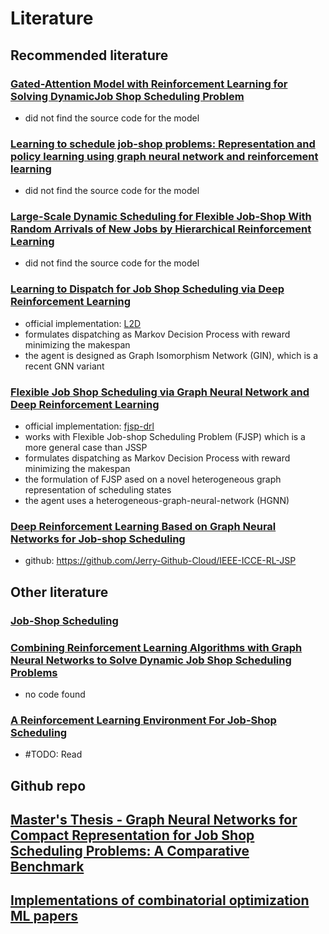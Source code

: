 # Literature

## Recommended literature

### [Gated-Attention Model with Reinforcement Learning for Solving DynamicJob Shop Scheduling Problem](https://onlinelibrary.wiley.com/doi/epdf/10.1002/tee.23788)

- did not find the source code for the model

### [Learning to schedule job-shop problems: Representation and policy learning using graph neural network and reinforcement learning](https://arxiv.org/abs/2106.01086)

- did not find the source code for the model

### [Large-Scale Dynamic Scheduling for Flexible Job-Shop With Random Arrivals of New Jobs by Hierarchical Reinforcement Learning](https://ieeexplore.ieee.org/document/10114974)

- did not find the source code for the model

### [Learning to Dispatch for Job Shop Scheduling via Deep Reinforcement Learning](https://browse.arxiv.org/pdf/2010.12367.pdf)

- official implementation: [L2D](models/L2D/)
- formulates dispatching as Markov Decision Process with reward minimizing the makespan
- the agent is designed as Graph Isomorphism Network (GIN), which is a recent GNN variant

### [Flexible Job Shop Scheduling via Graph Neural Network and Deep Reinforcement Learning](https://ieeexplore.ieee.org/document/9826438)

- official implementation: [fjsp-drl](models/fjsp-drl/)
- works with Flexible Job-shop Scheduling Problem (FJSP) which is a more general case than JSSP
- formulates dispatching as Markov Decision Process with reward minimizing the makespan
- the formulation of FJSP ased on a novel heterogeneous graph representation of scheduling states
- the agent uses a heterogeneous-graph-neural-network (HGNN)

### [Deep Reinforcement Learning Based on Graph Neural Networks for Job-shop Scheduling](https://ieeexplore.ieee.org/abstract/document/10226873)

- github: https://github.com/Jerry-Github-Cloud/IEEE-ICCE-RL-JSP

## Other literature

### [Job-Shop Scheduling](https://www.researchgate.net/publication/2244529_Job-Shop_Scheduling)

### [Combining Reinforcement Learning Algorithms with Graph Neural Networks to Solve Dynamic Job Shop Scheduling Problems](https://www.researchgate.net/publication/370959257_Combining_Reinforcement_Learning_Algorithms_with_Graph_Neural_Networks_to_Solve_Dynamic_Job_Shop_Scheduling_Problems)

- no code found

### [A Reinforcement Learning Environment For Job-Shop Scheduling](https://browse.arxiv.org/pdf/2104.03760.pdf)

- #TODO: Read

## Github repo

## [Master's Thesis - Graph Neural Networks for Compact Representation for Job Shop Scheduling Problems: A Comparative Benchmark](https://github.com/MattJud/gnn_jssp)

## [Implementations of combinatorial optimization ML papers](https://github.com/valeman/awesome-ml4co/blob/841a4f24c893bf45e83147414548763b22e54685/data/papers.csv#L166)